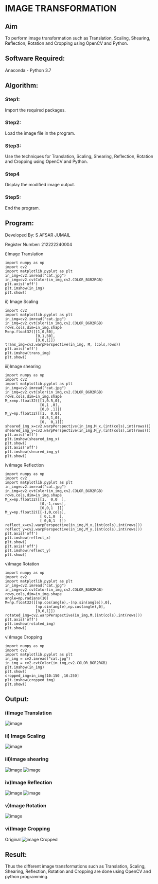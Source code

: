 # IMAGE TRANSFORMATION

## Aim
To perform image transformation such as Translation, Scaling, Shearing, Reflection, Rotation and Cropping using OpenCV and Python.

## Software Required:
Anaconda - Python 3.7

## Algorithm:
### Step1:
Import the required packages.

### Step2:
Load the image file in the program.

### Step3:
Use the techniques for Translation, Scaling, Shearing, Reflection, Rotation and Cropping using OpenCV and Python.

### Step4
Display the modified image output.

### Step5:
End the program.



## Program:

Developed By: S AFSAR JUMAIL

Register Number: 212222240004

i)Image Translation
```
import numpy as np
import cv2
import matplotlib.pyplot as plt
in_img=cv2.imread("cat.jpg")
in_img=cv2.cvtColor(in_img,cv2.COLOR_BGR2RGB)
plt.axis('off')
plt.imshow(in_img)
plt.show()
```
ii) Image Scaling
```import numpy as np
import cv2
import matplotlib.pyplot as plt
in_img=cv2.imread("cat.jpg")
in_img=cv2.cvtColor(in_img,cv2.COLOR_BGR2RGB)
rows,cols,dim=in_img.shape
M=np.float32([[1,0,50],
              [0,1,50],
              [0,0,1]])
trans_img=cv2.warpPerspective(in_img, M, (cols,rows))
plt.axis('off')
plt.imshow(trans_img)
plt.show() 
```
iii)Image shearing
```
import numpy as np
import cv2
import matplotlib.pyplot as plt
in_img=cv2.imread("cat.jpg")
in_img=cv2.cvtColor(in_img,cv2.COLOR_BGR2RGB)
rows,cols,dim=in_img.shape
M_x=np.float32([[1,0.5,0],
                [0,1 ,0],
                [0,0 ,1]])
M_y=np.float32([[1,  0,0],
                [0.5,1,0],
                [0,  0,1]])
sheared_img_x=cv2.warpPerspective(in_img,M_x,(int(cols),int(rows)))
sheared_img_y=cv2.warpPerspective(in_img,M_y,(int(cols),int(rows)))
plt.axis('off')
plt.imshow(sheared_img_x)
plt.show()
plt.axis('off')
plt.imshow(sheared_img_y)
plt.show()
```
iv)Image Reflection
```
import numpy as np
import cv2
import matplotlib.pyplot as plt
in_img=cv2.imread("cat.jpg")
in_img=cv2.cvtColor(in_img,cv2.COLOR_BGR2RGB)
rows,cols,dim=in_img.shape
M_x=np.float32([[1,  0,0  ],
                [0,-1,rows],
                [0,0,1  ]])
M_y=np.float32([[-1,0,cols],
                [ 0,1,0  ],
                [ 0,0,1  ]])
reflect_x=cv2.warpPerspective(in_img,M_x,(int(cols),int(rows)))
reflect_y=cv2.warpPerspective(in_img,M_y,(int(cols),int(rows)))
plt.axis('off')
plt.imshow(reflect_x)
plt.show()
plt.axis('off')
plt.imshow(reflect_y)
plt.show()  
```
v)Image Rotation
```
import numpy as np
import cv2
import matplotlib.pyplot as plt
in_img=cv2.imread("cat.jpg")
in_img=cv2.cvtColor(in_img,cv2.COLOR_BGR2RGB)
rows,cols,dim=in_img.shape
angle=np.radians(10)
M=np.float32([[np.cos(angle),-(np.sin(angle)),0],
              [np.sin(angle),np.cos(angle),0],
              [0,0,1]])
rotated_img=cv2.warpPerspective(in_img,M,(int(cols),int(rows)))
plt.axis('off')
plt.imshow(rotated_img)
plt.show()  
```
vi)Image Cropping
```
import numpy as np
import cv2
import matplotlib.pyplot as plt
in_img = cv2.imread("cat.jpg")
in_img = cv2.cvtColor(in_img,cv2.COLOR_BGR2RGB)
plt.imshow(in_img)
plt.show()
cropped_img=in_img[10:150 ,10:250]
plt.imshow(cropped_img)
plt.show()
```
## Output:
### i)Image Translation

![image](https://github.com/Afsarjumail/IMAGE-TRANSFORMATIONS/assets/118343395/424b06d9-2f0f-4023-9a47-42683e6f5c86)


### ii) Image Scaling

![image](https://github.com/Afsarjumail/IMAGE-TRANSFORMATIONS/assets/118343395/80f09bd4-95fb-4a3a-8434-2e8879366aba)



### iii)Image shearing

![image](https://github.com/Afsarjumail/IMAGE-TRANSFORMATIONS/assets/118343395/2be5c5e0-c70b-46f9-bc93-4b3988c511e3)
![image](https://github.com/Afsarjumail/IMAGE-TRANSFORMATIONS/assets/118343395/e699c5b9-4e37-4c64-b674-a30c999f9943)

### iv)Image Reflection
![image](https://github.com/Afsarjumail/IMAGE-TRANSFORMATIONS/assets/118343395/abf8d0e7-6ad1-4eca-b373-c75d8871e28a)
![image](https://github.com/Afsarjumail/IMAGE-TRANSFORMATIONS/assets/118343395/af5d1d9f-8265-4a5e-8bc6-b56c8d45b1ba)






### v)Image Rotation

![image](https://github.com/Afsarjumail/IMAGE-TRANSFORMATIONS/assets/118343395/213d8d51-bb62-4b5f-a202-a7c0e2f425c7)


### vi)Image Cropping

Original
![image](https://github.com/Afsarjumail/IMAGE-TRANSFORMATIONS/assets/118343395/dba01bb3-3c89-4121-a238-1dc5d674a091)
Cropped

## Result: 

Thus the different image transformations such as Translation, Scaling, Shearing, Reflection, Rotation and Cropping are done using OpenCV and python programming.
